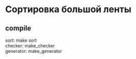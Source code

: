 # Сортировка большой ленты  

## compile 
sort: make sort  
checker: make_checker  
generator: make_generator


